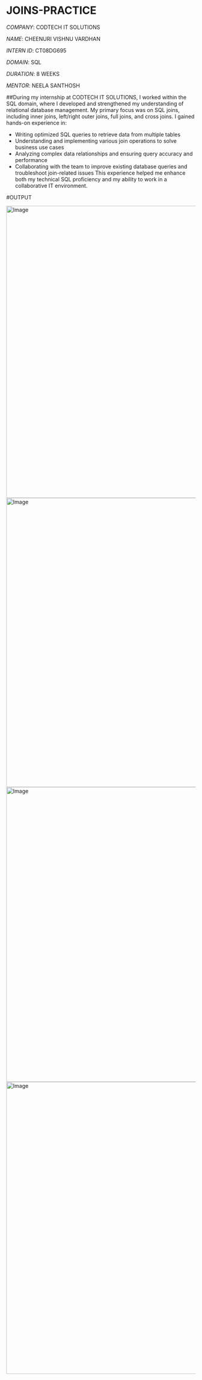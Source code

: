 # JOINS-PRACTICE

*COMPANY*: CODTECH IT SOLUTIONS

*NAME*: CHEENURI VISHNU VARDHAN

*INTERN ID*: CT08DG695

*DOMAIN*: SQL

*DURATION*: 8 WEEKS

*MENTOR*: NEELA SANTHOSH

##During my internship at CODTECH IT SOLUTIONS, I worked within the SQL domain, where I developed and strengthened my understanding of relational database management. My primary focus was on SQL joins, including inner joins, left/right outer joins, full joins, and cross joins. I gained hands-on experience in:
- Writing optimized SQL queries to retrieve data from multiple tables
- Understanding and implementing various join operations to solve business use cases
- Analyzing complex data relationships and ensuring query accuracy and performance
- Collaborating with the team to improve existing database queries and troubleshoot join-related issues
This experience helped me enhance both my technical SQL proficiency and my ability to work in a collaborative IT environment.

#OUTPUT

<img width="1767" height="776" alt="Image" src="https://github.com/user-attachments/assets/027ab4ba-f873-4ee5-bf97-47e27c33a315" />
<img width="1766" height="768" alt="Image" src="https://github.com/user-attachments/assets/510b92f3-1d75-4ead-9f95-395be5ed9ab9" />
<img width="1791" height="783" alt="Image" src="https://github.com/user-attachments/assets/0962a96a-18c4-4bc2-afc0-0363528d6977" />
<img width="1768" height="776" alt="Image" src="https://github.com/user-attachments/assets/19ff7a43-86b8-434c-af6a-ab19464c3274" />
